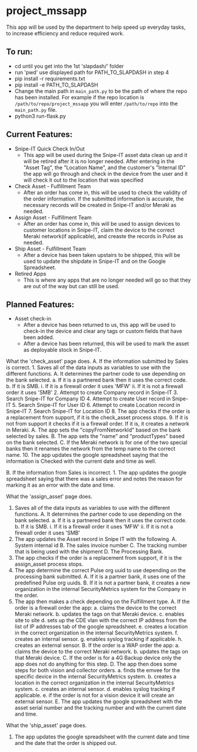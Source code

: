 # project_mssapp
This app will be used by the department to help speed up everyday tasks, to  increase efficiency and reduce required work.

## To run:
- cd until you get into the 1st 'slapdash/' folder
- run 'pwd' use displayed path for PATH_TO_SLAPDASH in step 4
- pip install -r requirements.txt
- pip install -e PATH_TO_SLAPDASH
- Change the main path in `main_path.py` to be the path of where the repo has been installed. For example if the repo location is `/path/to/repo/project_mssapp` you will enter `/path/to/repo` into the `main_path.py` file.
- python3 run-flask.py

## Current Features:
- Snipe-IT Quick Check In/Out
  - This app will be used during the Snipe-IT asset data clean up and it will be retired after it is no longer needed. After entering in the "Asset Tag", the "Location Name", and the customer's "Internal ID" the app will go through and check in the device from the user and it will check it out to the location that was specified
- Check Asset - Fulfillment Team
  - After an order has come in, this will be used to check the validity of the order information. If the submitted information is accurate, the necessary records will be created in Snipe-IT and/or Meraki as needed.
- Assign Asset - Fulfillment Team
  - After an order has come in, this will be used to assign devices to customer locations in Snipe-IT, claim the device to the correct Meraki network(if applicable), and creaste the records in Pulse as needed.
- Ship Asset - Fulfillment Team
  - After a device has been taken upstairs to be shipped, this will be used to update the shipdate in Snipe-IT and on the Google Spreadsheet.
- Retired Apps
  - This is where any apps that are no longer needed will go so that they are out of the way but can still be used.

## Planned Features:
- Asset check-in
  - After a device has been returned to us, this app will be used to check-in the device and clear any tags or custom fields that have been added.
  - After a device has been returned, this will be used to mark the asset as deployable stock in Snipe-IT.

What the 'check_asset' page does.
  A. If the information submitted by Sales is correct.
      1. Saves all of the data inputs as variables to use with the different functions.
          A. It determines the partner code to use depending on the bank selected.
              a. If it is a partnered bank then it uses the correct code.
              b. If it is SMB.
                  i. If it is a firewall order it uses 'MFW'
                  ii. If it is not a firewall order it uses 'SMB'
      2. Attempt to create Company record in Snipe-IT
      3. Search Snipe-IT for Company ID
      4. Attempt to create User record in Snipe-IT
      5. Search Snipe-IT for User ID
      6. Attempt to create Location record in Snipe-IT
      7. Search Snipe-IT for Location ID
      8. The app checks if the order is a replacement from support, if it is the check_asset process stops.
      9. If it is not from support it checks if it is a firewall order. If it is, it creates a network in Meraki.
          A. The app sets the "copyFromNetworkId" based on the bank selected by sales.
          B. The app sets the "name" and "productTypes" based on the bank selected.
          C. If the Meraki network is for one of the two special banks then it renames the network from the temp name to the correct name.
      10. The app updates the google spreadsheet saying that the information is Checked with the current date and time as well.

  B. If the information from Sales is incorrect.
      1. The app updates the google spreadsheet saying that there was a sales error and notes the reason for marking it as an error with the date and time.

What the 'assign_asset' page does.
  1. Saves all of the data inputs as variables to use with the different functions.
      A. It determines the partner code to use depending on the bank selected.
          a. If it is a partnered bank then it uses the correct code.
          b. If it is SMB.
              i. If it is a firewall order it uses 'MFW'
              ii. If it is not a firewall order it uses 'SMB'
  2. The app updates the Asset record in Snipe IT with the following.
      A. System internal id
      B. The sales invoice number
      C. The tracking number that is being used with the shipment
      D. The Processing Bank.
  3. The app checks if the order is a replacement from support, if it is the assign_asset process stops.
  4. The app determine the correct Pulse org uuid to use depending on the processing bank submitted.
      A. If it is a partner bank, it uses one of the predefined Pulse org uuids.
      B. If it is not a partner bank, it creates a new organization in the internal SecurityMetrics system for the Company in the order.
  5. The app then makes a check depending on the Fulfillment type.
      A. If the order is a firewall order the app:
          a. claims the device to the correct Meraki network.
          b. updates the tags on that Meraki device.
          c. enables site to site
          d. sets up the CDE vlan with the correct IP address from the list of IP addresses tab of the  google spreadsheet.
          e. creates a location in the correct organization in the internal SecurityMetrics system.
          f. creates an internal sensor.
          g. enables syslog tracking if applicable.
          h. creates an external sensor.
      B. If the order is a WAP order the app:
          a. claims the device to the correct Meraki network.
          b. updates the tags on that Meraki device.
      C. If the order is for a 4G Backup device only the app does not do anything for this step.
      D. The app then does some steps for both vision and collector orders.
          a. finds the emvee for the specific device in the internal SecurityMetrics system.
          b. creates a location in the correct organization in the internal SecurityMetrics system.
          c. creates an internal sensor.
          d. enables syslog tracking if applicable.
          e. if the order is not for a vision device it will create an external sensor.
      E. The app updates the google spreadsheet with the asset serial number and the tracking number and with the current date and time.

What the 'ship_asset' page does.
  1. The app updates the google spreadsheet with the current date and time and the date that the order is shipped out.
